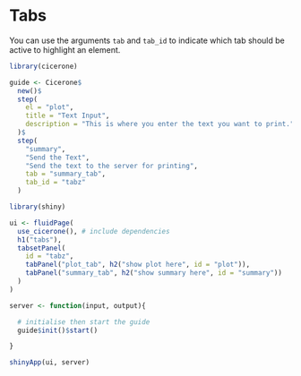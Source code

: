 # Tabs

You can use the arguments `tab` and `tab_id` to indicate which tab should be active to highlight an element.

```r
library(cicerone)

guide <- Cicerone$
  new()$ 
  step(
    el = "plot",
    title = "Text Input",
    description = "This is where you enter the text you want to print."
  )$
  step(
    "summary",
    "Send the Text",
    "Send the text to the server for printing",
    tab = "summary_tab",
    tab_id = "tabz"
  )

library(shiny)

ui <- fluidPage(
  use_cicerone(), # include dependencies
  h1("tabs"),
  tabsetPanel(
    id = "tabz",
    tabPanel("plot_tab", h2("show plot here", id = "plot")),
    tabPanel("summary_tab", h2("show summary here", id = "summary"))
  )
)

server <- function(input, output){

  # initialise then start the guide
  guide$init()$start()

}

shinyApp(ui, server)
```